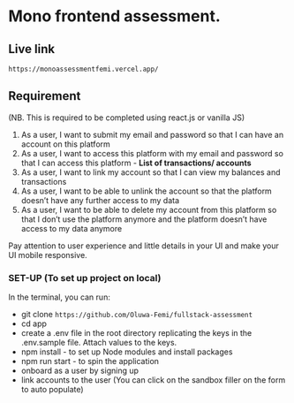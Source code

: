 # Mono frontend assessment. 

## Live link
`https://monoassessmentfemi.vercel.app/`

## Requirement

(NB. This is required to be completed using react.js or vanilla JS)

1. As a user, I want to submit my email and password so that I can have an account on this platform
2. As a user, I want to access this platform with my email and password so that I can access this platform - **List of transactions/ accounts**
3. As a user, I want to link my account so that I can view my balances and transactions 
4. As a user, I want to be able to unlink the account so that the platform doesn’t have any further access to my data
5. As a user, I want to be able to delete my account from this platform so that I don’t use the platform anymore and the platform doesn’t have access to my data anymore

Pay attention to user experience and little details in your UI and make your UI mobile responsive.

### SET-UP (To set up project on local)
In the terminal, you can run:
* git clone `https://github.com/Oluwa-Femi/fullstack-assessment`
* cd app
* create a .env file in the root directory replicating the keys in the .env.sample file. Attach values to the keys. 
* npm install - to set up Node modules and install packages
* npm run start - to spin the application
* onboard as a user by signing up 
* link accounts to the user (You can click on the sandbox filler on the form to auto populate)